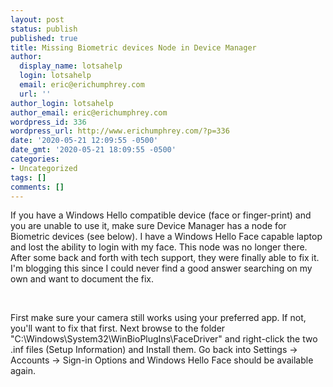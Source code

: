 ```yaml
---
layout: post
status: publish
published: true
title: Missing Biometric devices Node in Device Manager
author:
  display_name: lotsahelp
  login: lotsahelp
  email: eric@erichumphrey.com
  url: ''
author_login: lotsahelp
author_email: eric@erichumphrey.com
wordpress_id: 336
wordpress_url: http://www.erichumphrey.com/?p=336
date: '2020-05-21 12:09:55 -0500'
date_gmt: '2020-05-21 18:09:55 -0500'
categories:
- Uncategorized
tags: []
comments: []
---
```

<p><!-- wp:paragraph --></p>
<p>If you have a Windows Hello compatible device (face or finger-print) and you are unable to use it, make sure Device Manager has a node for Biometric devices (see below). I have a Windows Hello Face capable laptop and lost the ability to login with my face. This node was no longer there. After some back and forth with tech support, they were finally able to fix it. I'm blogging this since I could never find a good answer searching on my own and want to document the fix.<br></p>
<p><!-- /wp:paragraph --></p>
<p><!-- wp:image {"id":339,"sizeSlug":"large"} --></p>
<figure class="wp-block-image size-large"><img src="https://www.erichumphrey.com/wp-content/uploads/2020/05/image.png" alt="" class="wp-image-339"/></figure>
<p><!-- /wp:image --></p>
<p><!-- wp:paragraph --></p>
<p><br>First make sure your camera still works using your preferred app. If not, you'll want to fix that first. Next browse to the folder "C:\Windows\System32\WinBioPlugIns\FaceDriver" and right-click the two .inf files (Setup Information) and Install them. Go back into Settings -> Accounts -> Sign-in Options and Windows Hello Face should be available again.</p>
<p><!-- /wp:paragraph --></p>
<p><!-- wp:image {"id":340,"sizeSlug":"large"} --></p>
<figure class="wp-block-image size-large"><img src="https://www.erichumphrey.com/wp-content/uploads/2020/05/image-1-1024x412.png" alt="" class="wp-image-340"/></figure>
<p><!-- /wp:image --></p>
<p><!-- wp:image {"id":341,"sizeSlug":"large"} --></p>
<figure class="wp-block-image size-large"><img src="https://www.erichumphrey.com/wp-content/uploads/2020/05/image-2-1024x613.png" alt="" class="wp-image-341"/></figure>
<p><!-- /wp:image --></p>
